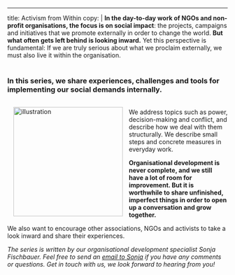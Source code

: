 ---
title: Activism from Within
copy: |
  **In the day-to-day work of NGOs and non-profit organisations, the focus is on
social impact**: the projects, campaigns and initiatives that we
promote externally in order to change the world. **But what often gets left behind
is looking inward.** Yet this perspective is fundamental: If we are truly serious about what we proclaim externally, we must also live it within the organisation.<br><br>

<h3>In this series, we share experiences, challenges and tools for implementing our social demands internally.</h3>

<img src="https://okfn.de/files/images/avi2.jpg" alt="illustration" style="float: left; margin: 1em 1em 1em 1em; width: 250px;"><br>
We address topics such as power, decision-making and conflict, and describe how we deal with them structurally. We describe small steps and concrete measures in everyday work.

**Organisational development is never complete, and we still have a lot of room for improvement. But it is worthwhile to share unfinished, imperfect things in order to open up a conversation and grow together.**<br>

We also want to encourage other associations, NGOs and activists to take a look inward and share their experiences.

*The series is written by our organisational development specialist Sonja Fischbauer. Feel free to send an 
[email to Sonja](mailto:sonja.fischbauer@okfn.de) if you have any comments or questions. Get in touch with us, we look forward to hearing from you!*
